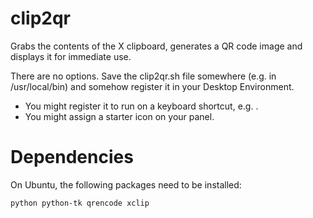 clip2qr
=======

Grabs the contents of the X clipboard, generates a QR code image and displays it for immediate use.

There are no options. Save the clip2qr.sh file somewhere (e.g. in /usr/local/bin) and somehow register it in your Desktop Environment.
 * You might register it to run on a keyboard shortcut, e.g. <Ctrl-B>.
 * You might assign a starter icon on your panel.

Dependencies
============

On Ubuntu, the following packages need to be installed:

    python python-tk qrencode xclip
